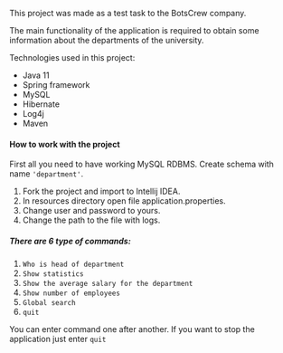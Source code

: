 This project was made as a test task to the BotsCrew company.

The main functionality of the application is required to obtain some information about the departments of the university.

Technologies used in this project:
- Java 11
- Spring framework
- MySQL
- Hibernate
- Log4j
- Maven


#### How to work with the project
First all you need to have working MySQL RDBMS. Create schema with name `'department'`. 

1. Fork the project and import to Intellij IDEA.
2. In resources directory open file application.properties.
3. Change user and password to yours.
4. Change the path to the file with logs.

##### There are 6 type of commands:

1. `Who is head of department`
2. `Show statistics`
3. `Show the average salary for the department`
4. `Show number of employees`
5. `Global search`
6. `quit`

You can enter command one after another. If you want to stop the application just enter `quit`